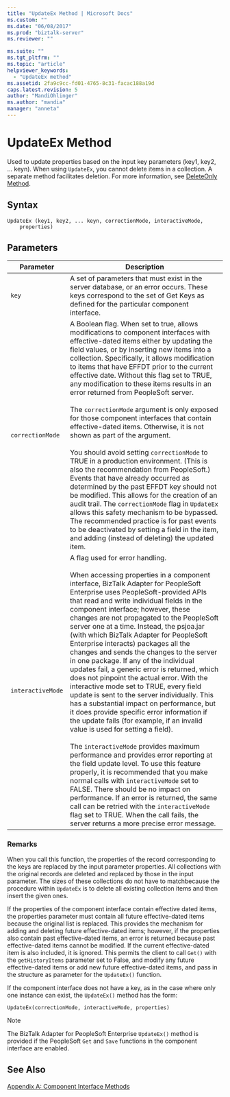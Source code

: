 ```yaml
---
title: "UpdateEx Method | Microsoft Docs"
ms.custom: ""
ms.date: "06/08/2017"
ms.prod: "biztalk-server"
ms.reviewer: ""

ms.suite: ""
ms.tgt_pltfrm: ""
ms.topic: "article"
helpviewer_keywords: 
  - "UpdateEx method"
ms.assetid: 2fa9c9cc-fd01-4765-8c31-facac188a19d
caps.latest.revision: 5
author: "MandiOhlinger"
ms.author: "mandia"
manager: "anneta"
---
```

# UpdateEx Method
Used to update properties based on the input key parameters (key1, key2, … keyn). When using `UpdateEx`, you cannot delete items in a collection. A separate method facilitates deletion. For more information, see [DeleteOnly Method](../core/deleteonly-method.md).  
  
## Syntax  
  
```  
UpdateEx (key1, key2, ... keyn, correctionMode, interactiveMode,  
    properties)  
```  
  
## Parameters  
  
|Parameter|Description|  
|---------------|-----------------|  
|`key`|A set of parameters that must exist in the server database, or an error occurs. These keys correspond to the set of Get Keys as defined for the particular component interface.|  
|`correctionMode`|A Boolean flag. When set to true, allows modifications to component interfaces with effective-dated items either by updating the field values, or by inserting new items into a collection. Specifically, it allows modification to items that have EFFDT prior to the current effective date. Without this flag set to TRUE, any modification to these items results in an error returned from PeopleSoft server.<br /><br /> The `correctionMode` argument is only exposed for those component interfaces that contain effective-dated items. Otherwise, it is not shown as part of the argument.<br /><br /> You should avoid setting `correctionMode` to TRUE in a production environment. (This is also the recommendation from PeopleSoft.) Events that have already occurred as determined by the past EFFDT key should not be modified. This allows for the creation of an audit trail. The `correctionMode` flag in `UpdateEx` allows this safety mechanism to be bypassed. The recommended practice is for past events to be deactivated by setting a field in the item, and adding (instead of deleting) the updated item.|  
|`interactiveMode`|A flag used for error handling.<br /><br /> When accessing properties in a component interface, BizTalk Adapter for PeopleSoft Enterprise uses PeopleSoft-provided APIs that read and write individual fields in the component interface; however, these changes are not propagated to the PeopleSoft server one at a time. Instead, the psjoa.jar (with which BizTalk Adapter for PeopleSoft Enterprise interacts) packages all the changes and sends the changes to the server in one package. If any of the individual updates fail, a generic error is returned, which does not pinpoint the actual error. With the interactive mode set to TRUE, every field update is sent to the server individually. This has a substantial impact on performance, but it does provide specific error information if the update fails (for example, if an invalid value is used for setting a field).<br /><br /> The `interactiveMode` provides maximum performance and provides error reporting at the field update level. To use this feature properly, it is recommended that you make normal calls with `interactiveMode` set to FALSE. There should be no impact on performance. If an error is returned, the same call can be retried with the `interactiveMode` flag set to TRUE. When the call fails, the server returns a more precise error message.|  
  
### Remarks  
 When you call this function, the properties of the record corresponding to the keys are replaced by the input parameter properties. All collections with the original records are deleted and replaced by those in the input parameter. The sizes of these collections do not have to matchbecause the procedure within `UpdateEx` is to delete all existing collection items and then insert the given ones.  
  
 If the properties of the component interface contain effective dated items, the properties parameter must contain all future effective-dated items because the original list is replaced. This provides the mechanism for adding and deleting future effective-dated items; however, if the properties also contain past effective-dated items, an error is returned because past effective-dated items cannot be modified. If the current effective-dated item is also included, it is ignored. This permits the client to call `Get()` with the `getHistoryItems` parameter set to False, and modify any future effective-dated items or add new future effective-dated items, and pass in the structure as parameter for the `UpdateEx()` function.  
  
 If the component interface does not have a key, as in the case where only one instance can exist, the `UpdateEx()` method has the form:  
  
```  
UpdateEx(correctionMode, interactiveMode, properties)  
```  
  
> [!NOTE]
>  The BizTalk Adapter for PeopleSoft Enterprise `UpdateEx()` method is provided if the PeopleSoft `Get` and `Save` functions in the component interface are enabled.  
  
## See Also  
 [Appendix A: Component Interface Methods](../core/appendix-a-component-interface-methods.md)